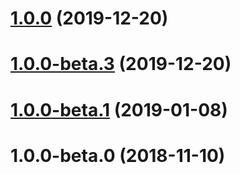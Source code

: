 # [1.0.0](https://github.com/banejs/container/compare/v1.0.0-beta.3...v1.0.0) (2019-12-20)



# [1.0.0-beta.3](https://github.com/banejs/container/compare/v1.0.0-beta.1...v1.0.0-beta.3) (2019-12-20)



# [1.0.0-beta.1](https://github.com/banejs/container/compare/v1.0.0-beta.0...v1.0.0-beta.1) (2019-01-08)



# 1.0.0-beta.0 (2018-11-10)




